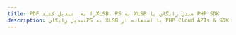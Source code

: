 ---title: PDF را به  تبدیل کنیدXLSB، PS به XLSB مبدل رایگان یا PHP SDKdescription: تبدیل رایگانPS به XLSB با استفاده از PHP Cloud APIs & SDK همچنین اسناد PDF را در Cloud ایجاد، ویرایش و رندر کنید.---